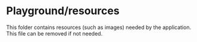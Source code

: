 # Playground/resources

This folder contains resources (such as images) needed by the application. This file can
be removed if not needed.

